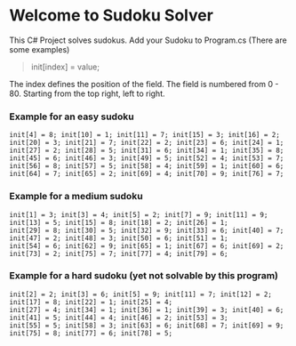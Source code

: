 # Welcome to Sudoku Solver

This C# Project solves sudokus.
Add your Sudoku to Program.cs (There are some examples)

> init[index] = value;

The index defines the position of the field. The field is numbered from 0 - 80. Starting from the top right, left to right.

### Example for an easy sudoku
```
init[4] = 8; init[10] = 1; init[11] = 7; init[15] = 3; init[16] = 2; init[20] = 3; init[21] = 7; init[22] = 2; init[23] = 6; init[24] = 1;
init[27] = 2; init[28] = 5; init[31] = 6; init[34] = 1; init[35] = 8; init[45] = 6; init[46] = 3; init[49] = 5; init[52] = 4; init[53] = 7;
init[56] = 8; init[57] = 5; init[58] = 4; init[59] = 1; init[60] = 6; init[64] = 7; init[65] = 2; init[69] = 4; init[70] = 9; init[76] = 7;
```

### Example for a medium sudoku
```
init[1] = 3; init[3] = 4; init[5] = 2; init[7] = 9; init[11] = 9; init[13] = 5; init[15] = 8; init[18] = 2; init[26] = 1;
init[29] = 8; init[30] = 5; init[32] = 9; init[33] = 6; init[40] = 7; init[47] = 2; init[48] = 3; init[50] = 6; init[51] = 1;
init[54] = 6; init[62] = 9; init[65] = 1; init[67] = 6; init[69] = 2; init[73] = 2; init[75] = 7; init[77] = 4; init[79] = 6;
```

### Example for a hard sudoku (yet not solvable by this program)
```
init[2] = 2; init[3] = 6; init[5] = 9; init[11] = 7; init[12] = 2; init[17] = 8; init[22] = 1; init[25] = 4;
init[27] = 4; init[34] = 1; init[36] = 1; init[39] = 3; init[40] = 6; init[41] = 5; init[44] = 4; init[46] = 2; init[53] = 3;
init[55] = 5; init[58] = 3; init[63] = 6; init[68] = 7; init[69] = 9; init[75] = 8; init[77] = 6; init[78] = 5;
```
